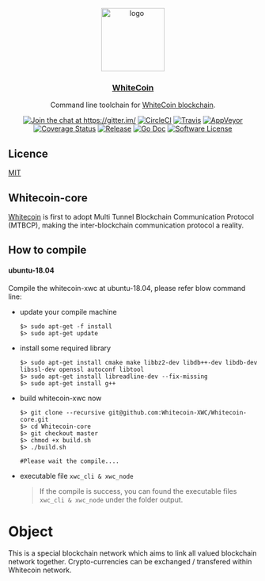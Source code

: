 <p align="center">
  <img alt="logo" src="assets/logo.png" height="128" />
  <h3 align="center"><a href="https://">WhiteCoin</a></h3>
  <p align="center">Command line toolchain for <a href=https:/>WhiteCoin blockchain</a>.</p>
  <p align="center">
    <a href="https://gitter.im/"><img alt="Join the chat at https://gitter.im/" src="https://img.shields.io/gitter/room/badges/shields.svg?style=flat-square"></a>
    <a href="https://circleci.com/gh/"><img alt="CircleCI" src="https://img.shields.io/circleci/project/github/master.svg?style=flat-square"></a>
    <a href="https://travis-ci.org/"><img alt="Travis" src="https://img.shields.io/travis/"></a>
    <a href="https://ci.appveyor.com/project"><img alt="AppVeyor" src="https://img.shields.io/appveyor/ci/"></a>
    <a href="https://codecov.io/gh"><img alt="Coverage Status" src="https://img.shields.io/codecov/c/"></a>
    <a href="https://github.com/"><img alt="Release" src="https://img.shields.io/github/release/e"></a>
    <a href="http://godoc.org/github.com/"><img alt="Go Doc" src="https://img.shields.io/badge/godoc-reference-blue.svg?style=flat-square"></a>
    <a href="LICENSE"><img alt="Software License" src="https://img.shields.io/badge/license-MIT-brightgreen.svg?style=flat-square"></a>
  </p>
</p>


## Licence

[MIT](LICENSE)

## Whitecoin-core

[Whitecoin](https://whitecoin.info/) is first to adopt Multi Tunnel Blockchain Communication Protocol (MTBCP), making the inter-blockchain communication protocol a reality.



## How to compile

#### ubuntu-18.04

Compile the whitecoin-xwc at ubuntu-18.04, please refer blow command line:

* update your compile machine

  ```shell
  $> sudo apt-get -f install
  $> sudo apt-get update
  ```

* install some required library

  ```shell
  $> sudo apt-get install cmake make libbz2-dev libdb++-dev libdb-dev libssl-dev openssl autoconf libtool
  $> sudo apt-get install libreadline-dev --fix-missing
  $> sudo apt-get install g++
  ```

* build whitecoin-xwc now

  ```shell
  $> git clone --recursive git@github.com:Whitecoin-XWC/Whitecoin-core.git
  $> cd Whitecoin-core
  $> git checkout master
  $> chmod +x build.sh
  $> ./build.sh
  
  #Please wait the compile....
  ```

* executable file `xwc_cli & xwc_node`

  > If the compile is success, you can found the executable files `xwc_cli & xwc_node` under the folder output.



# Object

This is a special blockchain network which aims to link all valued blockchain network together. Crypto-currencies can be exchanged / transfered within Whitecoin network.


